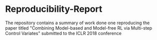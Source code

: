 # Reproducibility-Report
The repository contains a summary of work done one reproducing the paper titled "Combining Model-based and Model-free RL via Multi-step Control Variates" submitted to the ICLR 2018 conference
